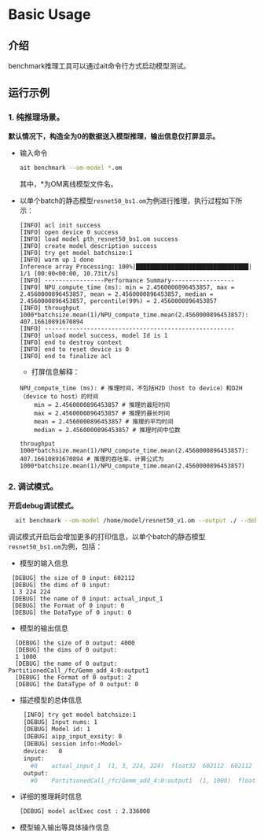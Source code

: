 # Basic Usage


## 介绍
benchmark推理工具可以通过ait命令行方式启动模型测试。


## 运行示例
### 1. 纯推理场景。
**默认情况下，构造全为0的数据送入模型推理，输出信息仅打屏显示。**
- 输入命令

    ```bash
    ait benchmark --om-model *.om
    ```

  其中，*为OM离线模型文件名。
- 以单个batch的静态模型`resnet50_bs1.om`为例进行推理，执行过程如下所示：
    
    ```
    [INFO] acl init success
    [INFO] open device 0 success
    [INFO] load model pth_resnet50_bs1.om success
    [INFO] create model description success
    [INFO] try get model batchsize:1
    [INFO] warm up 1 done
    Inference array Processing: 100%|████████████████████████████████| 1/1 [00:00<00:00, 10.73it/s]
    [INFO] -----------------Performance Summary------------------
    [INFO] NPU_compute_time (ms): min = 2.4560000896453857, max = 2.4560000896453857, mean = 2.4560000896453857, median = 2.4560000896453857, percentile(99%) = 2.4560000896453857
    [INFO] throughput 1000*batchsize.mean(1)/NPU_compute_time.mean(2.4560000896453857): 407.16610891670894
    [INFO] ------------------------------------------------------
    [INFO] unload model success, model Id is 1
    [INFO] end to destroy context
    [INFO] end to reset device is 0
    [INFO] end to finalize acl
    ```
  - 打屏信息解释：
  ```
  NPU_compute_time (ms): # 推理时间，不包括H2D（host to device）和D2H（device to host）的时间
      min = 2.4560000896453857 # 推理的最短时间 
      max = 2.4560000896453857 # 推理的最长时间
      mean = 2.4560000896453857 # 推理的平均时间
      median = 2.4560000896453857 # 推理时间中位数
  ```
  ```
  throughput 1000*batchsize.mean(1)/NPU_compute_time.mean(2.4560000896453857): 407.16610891670894 # 推理的吞吐率，计算公式为1000*batchsize.mean(1)/NPU_compute_time.mean(2.4560000896453857)
  ```

### 2. 调试模式。
  **开启debug调试模式。**

  ```bash
    ait benchmark --om-model /home/model/resnet50_v1.om --output ./ --debug 1
  ```
   
  调试模式开启后会增加更多的打印信息，以单个batch的静态模型`resnet50_bs1.om`为例，包括：

  - 模型的输入信息
  ```
   [DEBUG] the size of 0 input: 602112
   [DEBUG] the dims of 0 input:
   1 3 224 224
   [DEBUG] the name of 0 input: actual_input_1
   [DEBUG] the Format of 0 input: 0
   [DEBUG] the DataType of 0 input: 0

  ``` 
  - 模型的输出信息
  ```
    [DEBUG] the size of 0 output: 4000
    [DEBUG] the dims of 0 output:
    1 1000 
    [DEBUG] the name of 0 output: PartitionedCall_/fc/Gemm_add_4:0:output1
    [DEBUG] the Format of 0 output: 2
    [DEBUG] the DataType of 0 output: 0

  ```
  - 描述模型的总体信息

     ```bash
      [INFO] try get model batchsize:1
      [DEBUG] Input nums: 1
      [DEBUG] Model id: 1
      [DEBUG] aipp_input_exsity: 0
      [DEBUG] session info:<Model>
      device:	0
      input:
        #0    actual_input_1  (1, 3, 224, 224)  float32  602112  602112
      output:
        #0    PartitionedCall_/fc/Gemm_add_4:0:output1  (1, 1000)  float32  4000  4000
     ```

   - 详细的推理耗时信息

     ```bash
     [DEBUG] model aclExec cost : 2.336000
     ```
   - 模型输入输出等具体操作信息